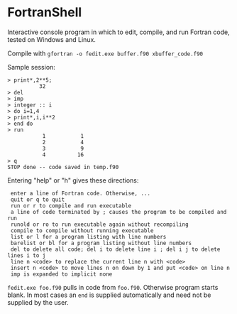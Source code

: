 # FortranShell
Interactive console program in which to edit, compile, and run Fortran code, tested on Windows and Linux.

Compile with `gfortran -o fedit.exe buffer.f90 xbuffer_code.f90`

Sample session:

```
> print*,2**5;
          32
> del
> imp
> integer :: i
> do i=1,4
> print*,i,i**2
> end do
> run
           1           1
           2           4
           3           9
           4          16
> q
STOP done -- code saved in temp.f90
```

Entering "help" or "h" gives these directions:
```
 enter a line of Fortran code. Otherwise, ...
 quit or q to quit
 run or r to compile and run executable
 a line of code terminated by ; causes the program to be compiled and run
 runold or ro to run executable again without recompiling
 compile to compile without running executable
 list or l for a program listing with line numbers
 barelist or bl for a program listing without line numbers
 del to delete all code; del i to delete line i ; del i j to delete lines i to j
 line n <code> to replace the current line n with <code>
 insert n <code> to move lines n on down by 1 and put <code> on line n
 imp is expanded to implicit none
```
`fedit.exe foo.f90` pulls in code from `foo.f90`. Otherwise program starts blank. In most cases
an ```end``` is supplied automatically and need not be supplied by the user.
